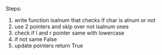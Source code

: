 Steps:
1. write function isalnum that checks if char is alnum or not
2. use 2 pointers and skip over not isalnum ones
3. check if l and r pointer same with lowercase
4. if not same False
5. update pointers return True